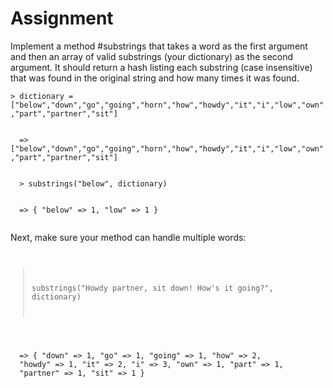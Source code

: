 <h1><strong>Assignment</strong></h1>
Implement a method #substrings that takes a word as the first argument and 
then an array of valid substrings (your dictionary) as the second argument. 
It should return a hash listing each substring (case insensitive) 
that was found in the original string and how many times it was found.
</br>
<code>
> dictionary = ["below","down","go","going","horn","how","howdy","it","i","low","own","part","partner","sit"]
</br>
  => ["below","down","go","going","horn","how","howdy","it","i","low","own","part","partner","sit"]
  </br>
  > substrings("below", dictionary)
  </br>
  => { "below" => 1, "low" => 1 }
  </code>


Next, make sure your method can handle multiple words:
</br>
<code>
  > substrings("Howdy partner, sit down! How's it going?", dictionary)
  </br>
  => { "down" => 1, "go" => 1, "going" => 1, "how" => 2, 
  "howdy" => 1, "it" => 2, "i" => 3, "own" => 1, "part" => 1, 
  "partner" => 1, "sit" => 1 }
  </code>